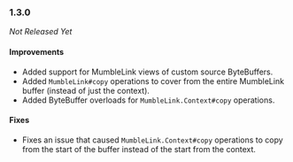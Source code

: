 ### 1.3.0

_Not Released Yet_

#### Improvements

- Added support for MumbleLink views of custom source ByteBuffers.
- Added `MumbleLink#copy` operations to cover from the entire MumbleLink buffer (instead of just the context).
- Added ByteBuffer overloads for `MumbleLink.Context#copy` operations.

#### Fixes

- Fixes an issue that caused `MumbleLink.Context#copy` operations to copy from
  the start of the buffer instead of the start from the context.